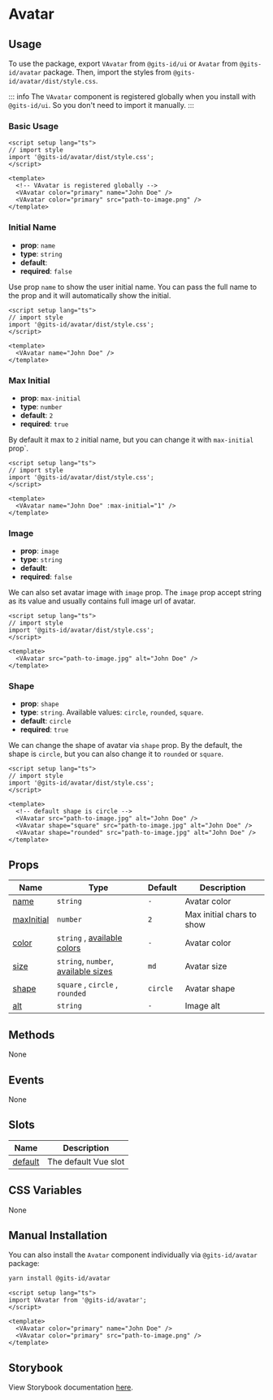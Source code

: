 # Avatar

## Usage

To use the package, export `VAvatar` from `@gits-id/ui` or `Avatar` from `@gits-id/avatar` package. Then, import the styles from `@gits-id/avatar/dist/style.css`.

::: info
The `VAvatar` component is registered globally when you install with `@gits-id/ui`. So you don't need to import it manually.
:::

### Basic Usage

```vue
<script setup lang="ts">
// import style
import '@gits-id/avatar/dist/style.css';
</script>

<template>
  <!-- VAvatar is registered globally -->
  <VAvatar color="primary" name="John Doe" />
  <VAvatar color="primary" src="path-to-image.png" />
</template>
```

<LivePreview src="components-avatar--variants" height="70" />

### Initial Name

- **prop**: `name`
- **type**: `string`
- **default**: ` `
- **required**: `false`

Use prop `name` to show the user initial name. You can pass the full name to the prop and it will automatically show the initial.

```vue
<script setup lang="ts">
// import style
import '@gits-id/avatar/dist/style.css';
</script>

<template>
  <VAvatar name="John Doe" />
</template>
```

### Max Initial

- **prop**: `max-initial`
- **type**: `number`
- **default**: `2`
- **required**: `true`

By default it max to `2` initial name, but you can change it with `max-initial` prop`.

```vue
<script setup lang="ts">
// import style
import '@gits-id/avatar/dist/style.css';
</script>

<template>
  <VAvatar name="John Doe" :max-initial="1" />
</template>
```

### Image

- **prop**: `image`
- **type**: `string`
- **default**: ` `
- **required**: `false`

We can also set avatar image with `image` prop. The `image` prop accept string as its value and usually contains full image url of avatar.

```vue
<script setup lang="ts">
// import style
import '@gits-id/avatar/dist/style.css';
</script>

<template>
  <VAvatar src="path-to-image.jpg" alt="John Doe" />
</template>
```

<LivePreview src="components-avatar--image" height="70" />

### Shape

- **prop**: `shape`
- **type**: `string`. Available values: `circle`, `rounded`, `square`.
- **default**: `circle`
- **required**: `true`

We can change the shape of avatar via `shape` prop. By the default, the shape is `circle`, but you can also change it to `rounded` or `square`.

```vue
<script setup lang="ts">
// import style
import '@gits-id/avatar/dist/style.css';
</script>

<template>
  <!-- default shape is circle -->
  <VAvatar src="path-to-image.jpg" alt="John Doe" />
  <VAvatar shape="square" src="path-to-image.jpg" alt="John Doe" />
  <VAvatar shape="rounded" src="path-to-image.jpg" alt="John Doe" />
</template>
```

<LivePreview src="components-avatar--shape" height="70" />

## Props

| Name                      | Type                                                      | Default  | Description               |
| ------------------------- | --------------------------------------------------------- | -------- | ------------------------- |
| [name](#name)             | `string`                                                  | `-`      | Avatar color              |
| [maxInitial](#maxInitial) | `number`                                                  | `2`      | Max initial chars to show |
| [color](#color)           | `string` , [available colors](/guide/theme#colors)        | `-`      | Avatar color              |
| [size](#size)             | `string`, `number`, [available sizes](/guide/theme#sizes) | `md`     | Avatar size               |
| [shape](#shape)           | `square` , `circle` , `rounded`                           | `circle` | Avatar shape              |
| [alt](#alt)               | `string`                                                  | `-`      | Image alt                 |

## Methods

None

## Events

None

## Slots

| Name                | Description          |
| ------------------- | -------------------- |
| [default](#default) | The default Vue slot |

## CSS Variables

None

## Manual Installation

You can also install the `Avatar` component individually via `@gits-id/avatar` package:

```bash
yarn install @gits-id/avatar
```

```vue
<script setup lang="ts">
import VAvatar from '@gits-id/avatar';
</script>

<template>
  <VAvatar color="primary" name="John Doe" />
  <VAvatar color="primary" src="path-to-image.png" />
</template>
```

## Storybook

View Storybook documentation [here](https://gits-ui.web.app/?path=/story/components-avatar--variants).
